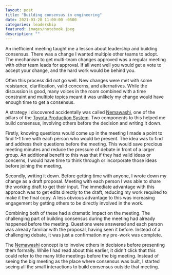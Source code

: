 ```yaml
---
layout: post
title: "Building consensus in engineering"
date: 2021-03-28 11:00:00 -0500
categories: leadership
featured: images/notebook.jpeg
description: ""
---
```


An inefficient meeting taught me a lesson about leadership and building consensus. There was a change I wanted multiple other teams to adopt. The mechanism to get multi-team changes approved was a regular meeting with other team leads for approval. If all went well you would get a vote to accept your change, and the hard work would be behind you.

Often this process did not go well. New changes were met with some resistance, clarification, valid concerns, and alternatives. While the discussion is good, many voices in the room combined with a time constraint and multiple topics meant it was unlikely my change would have enough time to get a consensus.

A strategy I discovered accidentally was called [Nemawashi][Nemawashi], one of the pillars of the [Toyota Production System][tps]. Two components to this helped me build consensus, involving others before the decision and writing it down.

Firstly, knowing questions would come up in the meeting I made a point to find 1-1 time with each person who would be present. The idea was to find and address their questions before the meeting. This would save precious meeting minutes and reduce the pressure of debate in front of a larger group. An additional benefit to this was that if they had valid ideas or concerns, I would have time to think through or incorporate those ideas before joining the meeting,

Secondly, writing it down. Before getting time with anyone, I wrote down my change as a draft proposal. Meeting with each person I was able to share the working draft to get their input. The immediate advantage with this approach was to get edits directly to the draft, reducing my work required to make it the final copy. A less obvious advantage to this was increasing engagement by getting others to be directly involved in the work.

Combining both of these had a dramatic impact on the meeting. The challenging part of building consensus during the meeting had already happened before the meeting. Questions were answered and each person was already familiar with the proposal, having seen it before. Instead of a challenging debate, it was just a confirmation my pre-work was complete.

The [Nemawashi][Nemawashi] concept is to involve others in decisions before presenting them formally. While I had read about this earlier, it didn't click that this could refer to the many little meetings before the big meeting. Instead of seeing the big meeting as the place where consensus was built, I started seeing all the small interactions to build consensus outside that meeting.


[Nemawashi]: https://en.wikipedia.org/wiki/Nemawashi
[tps]: https://en.wikipedia.org/wiki/Toyota_Production_System
